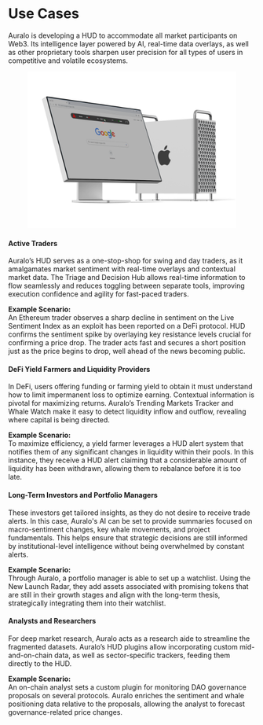 # Use Cases

Auralo is developing a HUD to accommodate all market participants on Web3. Its intelligence layer powered by AI, real-time data overlays, as well as other proprietary tools sharpen user precision for all types of users in competitive and volatile ecosystems.

<figure><img src="../.gitbook/assets/MacAuralo.png" alt=""><figcaption></figcaption></figure>

#### Active Traders

Auralo’s HUD serves as a one-stop-shop for swing and day traders, as it amalgamates market sentiment with real-time overlays and contextual market data. The Triage and Decision Hub allows real-time information to flow seamlessly and reduces toggling between separate tools, improving execution confidence and agility for fast-paced traders.

**Example Scenario:**\
An Ethereum trader observes a sharp decline in sentiment on the Live Sentiment Index as an exploit has been reported on a DeFi protocol. HUD confirms the sentiment spike by overlaying key resistance levels crucial for confirming a price drop. The trader acts fast and secures a short position just as the price begins to drop, well ahead of the news becoming public.



#### DeFi Yield Farmers and Liquidity Providers

In DeFi, users offering funding or farming yield to obtain it must understand how to limit impermanent loss to optimize earning. Contextual information is pivotal for maximizing returns. Auralo’s Trending Markets Tracker and Whale Watch make it easy to detect liquidity inflow and outflow, revealing where capital is being directed.

**Example Scenario:**\
To maximize efficiency, a yield farmer leverages a HUD alert system that notifies them of any significant changes in liquidity within their pools. In this instance, they receive a HUD alert claiming that a considerable amount of liquidity has been withdrawn, allowing them to rebalance before it is too late.



#### Long-Term Investors and Portfolio Managers

These investors get tailored insights, as they do not desire to receive trade alerts. In this case, Auralo's AI can be set to provide summaries focused on macro-sentiment changes, key whale movements, and project fundamentals. This helps ensure that strategic decisions are still informed by institutional-level intelligence without being overwhelmed by constant alerts.

**Example Scenario:**\
Through Auralo, a portfolio manager is able to set up a watchlist. Using the New Launch Radar, they add assets associated with promising tokens that are still in their growth stages and align with the long-term thesis, strategically integrating them into their watchlist.



#### Analysts and Researchers

For deep market research, Auralo acts as a research aide to streamline the fragmented datasets. Auralo’s HUD plugins allow incorporating custom mid-and-on-chain data, as well as sector-specific trackers, feeding them directly to the HUD.

**Example Scenario:**\
An on-chain analyst sets a custom plugin for monitoring DAO governance proposals on several protocols. Auralo enriches the sentiment and whale positioning data relative to the proposals, allowing the analyst to forecast governance-related price changes.
